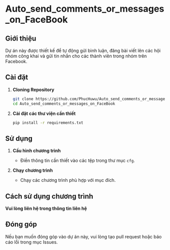 # Auto_send_comments_or_messages_on_FaceBook

## Giới thiệu

Dự án này được thiết kế để tự động gửi bình luận, đăng bài viết lên các hội nhóm công khai và gửi tin nhắn cho các thành viên trong nhóm trên Facebook.

## Cài đặt

1. **Cloning Repository**
    ```sh
    git clone https://github.com/PhucHuwu/Auto_send_comments_or_messages_on_FaceBook.git
    cd Auto_send_comments_or_messages_on_FaceBook
    ```

2. **Cài đặt các thư viện cần thiết**
    ```sh
    pip install -r requirements.txt
    ```

## Sử dụng

1. **Cấu hình chương trình**
    - Điền thông tin cần thiết vào các tệp trong thư mục `cfg`.

2. **Chạy chương trình**
    - Chạy các chương trình phù hợp với mục đích.

## Cách sử dụng chương trình
**Vui lòng liên hệ trong thông tin liên hệ**

## Đóng góp

Nếu bạn muốn đóng góp vào dự án này, vui lòng tạo pull request hoặc báo cáo lỗi trong mục Issues.

